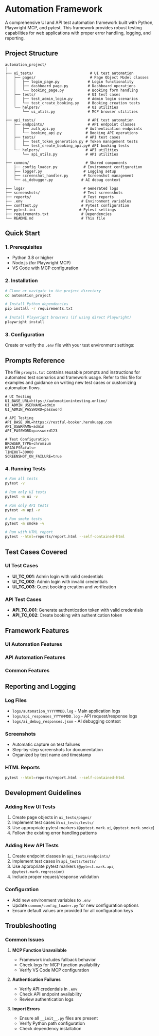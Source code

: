 # Automation Framework

A comprehensive UI and API test automation framework built with Python, Playwright MCP, and pytest. This framework provides robust testing capabilities for web applications with proper error handling, logging, and reporting.

## Project Structure

```
automation_project/
│
├── ui_tests/                          # UI test automation
│   ├── pages/                         # Page Object Model classes
│   │   ├── login_page.py             # Login functionality
│   │   ├── dashboard_page.py         # Dashboard operations
│   │   └── booking_page.py           # Booking form handling
│   ├── tests/                        # UI test cases
│   │   ├── test_admin_login.py       # Admin login scenarios
│   │   └── test_create_booking.py    # Booking creation tests
│   └── helpers/                      # UI utilities
│       └── ui_utils.py               # MCP browser utilities
│
├── api_tests/                        # API test automation
│   ├── endpoints/                    # API endpoint classes
│   │   ├── auth_api.py              # Authentication endpoints
│   │   └── booking_api.py           # Booking API operations
│   ├── tests/                       # API test cases
│   │   ├── test_token_generation.py # Token management tests
│   │   └── test_create_booking_api.py# API booking tests
│   └── helpers/                     # API utilities
│       └── api_utils.py             # API utilities
│
├── common/                          # Shared components
│   ├── config_loader.py            # Environment configuration
│   ├── logger.py                   # Logging setup
│   ├── screenshot_handler.py       # Screenshot management
│   └── ai_debugger.py             # AI debug context
│
├── logs/                           # Generated logs
├── screenshots/                    # Test screenshots
├── reports/                        # Test reports
├── .env                           # Environment variables
├── conftest.py                    # Pytest configuration
├── pytest.ini                    # Pytest settings
├── requirements.txt               # Dependencies
└── README.md                      # This file
```

## Quick Start

### 1. Prerequisites

- Python 3.8 or higher
- Node.js (for Playwright MCP)
- VS Code with MCP configuration

### 2. Installation

```bash
# Clone or navigate to the project directory
cd automation_project

# Install Python dependencies
pip install -r requirements.txt

# Install Playwright browsers (if using direct Playwright)
playwright install
```

### 3. Configuration

Create or verify the `.env` file with your test environment settings:

## Prompts Reference
The file `prompts.txt` contains reusable prompts and instructions for automated test scenarios and framework usage. Refer to this file for examples and guidance on writing new test cases or customizing automation flows.

```env
# UI Testing
UI_BASE_URL=https://automationintesting.online/
UI_ADMIN_USERNAME=admin
UI_ADMIN_PASSWORD=password

# API Testing  
API_BASE_URL=https://restful-booker.herokuapp.com
API_USERNAME=admin
API_PASSWORD=password123

# Test Configuration
BROWSER_TYPE=chromium
HEADLESS=false
TIMEOUT=30000
SCREENSHOT_ON_FAILURE=true
```

### 4. Running Tests

```bash
# Run all tests
pytest -v

# Run only UI tests
pytest -m ui -v

# Run only API tests
pytest -m api -v

# Run smoke tests
pytest -m smoke -v

# Run with HTML report
pytest --html=reports/report.html --self-contained-html
```

## Test Cases Covered

### UI Test Cases
- **UI_TC_001**: Admin login with valid credentials
- **UI_TC_002**: Admin login with invalid credentials
- **UI_TC_003**: Guest booking creation and verification

### API Test Cases
- **API_TC_001**: Generate authentication token with valid credentials
- **API_TC_002**: Create booking with authentication token

## Framework Features

### UI Automation Features

### API Automation Features

### Common Features

## Reporting and Logging

### Log Files
- `logs/automation_YYYYMMDD.log` - Main application logs
- `logs/api_responses_YYYYMMDD.log` - API request/response logs
- `logs/ai_debug_responses.json` - AI debugging context

### Screenshots
- Automatic capture on test failures
- Step-by-step screenshots for documentation
- Organized by test name and timestamp

### HTML Reports
```bash
pytest --html=reports/report.html --self-contained-html
```

## Development Guidelines

### Adding New UI Tests
1. Create page objects in `ui_tests/pages/`
2. Implement test cases in `ui_tests/tests/`
3. Use appropriate pytest markers (`@pytest.mark.ui`, `@pytest.mark.smoke`)
4. Follow the existing error handling patterns

### Adding New API Tests
1. Create endpoint classes in `api_tests/endpoints/`
2. Implement test cases in `api_tests/tests/`
3. Use appropriate pytest markers (`@pytest.mark.api`, `@pytest.mark.regression`)
4. Include proper request/response validation

### Configuration
- Add new environment variables to `.env`
- Update `common/config_loader.py` for new configuration options
- Ensure default values are provided for all configuration keys

## Troubleshooting

### Common Issues

1. **MCP Function Unavailable**
   - Framework includes fallback behavior
   - Check logs for MCP function availability
   - Verify VS Code MCP configuration

2. **Authentication Failures**
   - Verify API credentials in `.env`
   - Check API endpoint availability
   - Review authentication logs

3. **Import Errors**
   - Ensure all `__init__.py` files are present
   - Verify Python path configuration
   - Check dependency installation
